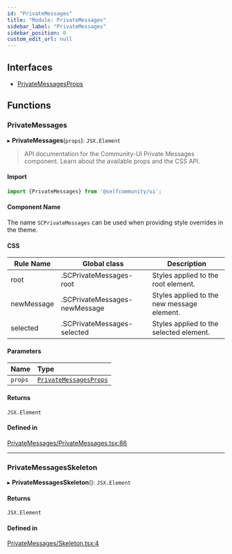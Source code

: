 ```yaml
---
id: "PrivateMessages"
title: "Module: PrivateMessages"
sidebar_label: "PrivateMessages"
sidebar_position: 0
custom_edit_url: null
---
```


## Interfaces

- [PrivateMessagesProps](../interfaces/PrivateMessages.PrivateMessagesProps)

## Functions

### PrivateMessages

▸ **PrivateMessages**(`props`): `JSX.Element`

> API documentation for the Community-UI Private Messages component. Learn about the available props and the CSS API.

#### Import

```jsx
import {PrivateMessages} from '@selfcommunity/ui';
```

#### Component Name

The name `SCPrivateMessages` can be used when providing style overrides in the theme.

#### CSS

|Rule Name|Global class|Description|
|---|---|---|
|root|.SCPrivateMessages-root|Styles applied to the root element.|
|newMessage|.SCPrivateMessages-newMessage|Styles applied to the new message element.|
|selected|.SCPrivateMessages-selected|Styles applied to the selected element.|

#### Parameters

| Name | Type |
| :------ | :------ |
| `props` | [`PrivateMessagesProps`](../interfaces/PrivateMessages.PrivateMessagesProps) |

#### Returns

`JSX.Element`

#### Defined in

[PrivateMessages/PrivateMessages.tsx:86](https://github.com/selfcommunity/community-ui/blob/cab08cf/packages/sc-templates/src/components/PrivateMessages/PrivateMessages.tsx#L86)

___

### PrivateMessagesSkeleton

▸ **PrivateMessagesSkeleton**(): `JSX.Element`

#### Returns

`JSX.Element`

#### Defined in

[PrivateMessages/Skeleton.tsx:4](https://github.com/selfcommunity/community-ui/blob/cab08cf/packages/sc-templates/src/components/PrivateMessages/Skeleton.tsx#L4)
